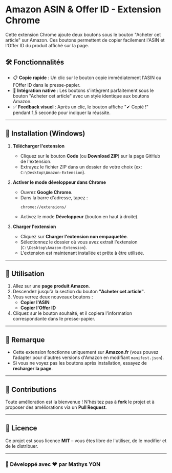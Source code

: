 # Amazon ASIN & Offer ID - Extension Chrome

Cette extension Chrome ajoute deux boutons sous le bouton "Acheter cet article" sur Amazon. Ces boutons permettent de copier facilement l'ASIN et l'Offer ID du produit affiché sur la page.

## 🛠 Fonctionnalités

- 📋 **Copie rapide** : Un clic sur le bouton copie immédiatement l'ASIN ou l'Offer ID dans le presse-papier.
- 🎨 **Intégration native** : Les boutons s'intègrent parfaitement sous le bouton "Acheter cet article" avec un style identique aux boutons Amazon.
- ✅ **Feedback visuel** : Après un clic, le bouton affiche "✔ Copié !" pendant 1,5 seconde pour indiquer la réussite.

---

## 📌 Installation (Windows)

1. **Télécharger l'extension**

   - Cliquez sur le bouton **Code** (ou **Download ZIP**) sur la page GitHub de l'extension.
   - Extrayez le fichier ZIP dans un dossier de votre choix (ex: `C:\Desktop\Amazon-Extension`).

2. **Activer le mode développeur dans Chrome**

   - Ouvrez **Google Chrome**.
   - Dans la barre d'adresse, tapez :
     ```
     chrome://extensions/
     ```
   - Activez le mode **Développeur** (bouton en haut à droite).

3. **Charger l'extension**
   - Cliquez sur **Charger l'extension non empaquetée**.
   - Sélectionnez le dossier où vous avez extrait l'extension (`C:\Desktop\Amazon-Extension`).
   - L'extension est maintenant installée et prête à être utilisée.

---

## 🎯 Utilisation

1. Allez sur une **page produit Amazon**.
2. Descendez jusqu'à la section du bouton **"Acheter cet article"**.
3. Vous verrez deux nouveaux boutons :
   - **Copier l'ASIN**
   - **Copier l'Offer ID**
4. Cliquez sur le bouton souhaité, et il copiera l'information correspondante dans le presse-papier.

---

## 📢 Remarque

- Cette extension fonctionne uniquement sur **Amazon.fr** (vous pouvez l’adapter pour d'autres versions d'Amazon en modifiant `manifest.json`).
- Si vous ne voyez pas les boutons après installation, essayez de **recharger la page**.

---

## 🚀 Contributions

Toute amélioration est la bienvenue ! N'hésitez pas à **fork** le projet et à proposer des améliorations via un **Pull Request**.

---

## 📜 Licence

Ce projet est sous licence **MIT** – vous êtes libre de l'utiliser, de le modifier et de le distribuer.

---

### 🔗 Développé avec ❤️ par Mathys YON

